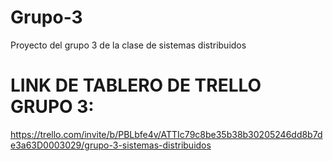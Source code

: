 # Grupo-3
Proyecto del grupo 3 de la clase de sistemas distribuidos

# LINK DE TABLERO DE TRELLO GRUPO 3:

https://trello.com/invite/b/PBLbfe4v/ATTIc79c8be35b38b30205246dd8b7de3a63D0003029/grupo-3-sistemas-distribuidos

